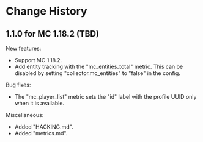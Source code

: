 Change History
==============


1.1.0 for MC 1.18.2 (TBD)
-------------------------

New features:

- Support MC 1.18.2.
- Add entity tracking with the "mc_entities_total" metric. This can be disabled by setting "collector.mc_entities" to "false" in the config.

Bug fixes:

- The "mc_player_list" metric sets the "id" label with the profile UUID only when it is available.

Miscellaneous:

- Added "HACKING.md".
- Added "metrics.md".
